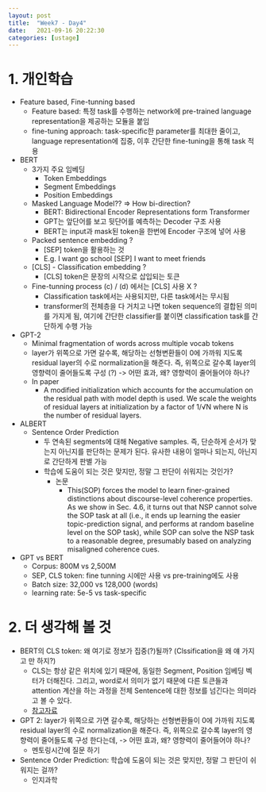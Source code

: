 ```yaml
---
layout: post
title:  "Week7 - Day4"
date:   2021-09-16 20:22:30
categories: [ustage]
---
```


# 1. 개인학습
* Feature based, Fine-tunning based
    * Feature based: 특정 task를 수행하는 network에 pre-trained language representation을 제공하는 모듈을 붙임
    * fine-tuning approach: task-specific한 parameter를 최대한 줄이고, language representation에 집중, 이후 간단한 fine-tuning을 통해 task 적용
* BERT 
    * 3가지 주요 임베딩
        * Token Embeddings
        * Segment Embeddings
        * Position Embeddings
    * Masked Language Model?? => How bi-direction?
        * BERT: Bidirectional Encoder Representations form Transformer
        * GPT는 앞단어를 보고 뒷단어를 예측하는 Decoder 구조 사용
        * BERT는 input과 mask된 token을 한번에 Encoder 구조에 넣어 사용
    * Packed sentence embedding ?
        * [SEP] token을 활용하는 것
        * E.g. I want go school [SEP] I want to meet friends
    * [CLS] - Classification embedding ?
        * [CLS] token은 문장의 시작으로 삽입되는 토큰
    * Fine-tunning process (c) / (d) 에서는 [CLS] 사용 X ?
        * Classification task에서는 사용되지만, 다른 task에서는 무시됨
        * transformer의 전체층을 다 거치고 나면 token sequence의 결합된 의미를 가지게 됨, 여기에 간단한 classifier를 붙이면 classification task를 간단하게 수행 가능
* GPT-2
    * Minimal fragmentation of words across multiple vocab tokens
    * layer가 위쪽으로 가면 갈수록, 해당하는 선형변환들이 0에 가까워 지도록 residual layer의 수로 normalization을 해준다. 즉, 위쪽으로 갈수록 layer의 영향력이 줄어들도록 구성 (?) -> 어떤 효과, 왜? 영향력이 줄어들어야 하나?
    * In paper
        * A modified initialization which accounts for the accumulation on the residual path with model depth is used. We scale the weights of residual layers at initialization by a factor of 1/√N where N is the number of residual layers.
* ALBERT
    * Sentence Order Prediction 
        * 두 연속된 segments에 대해 Negative samples. 즉, 단순하게 순서가 맞는지 아닌지를 판단하는 문제가 된다. 유사한 내용이 얼마나 되는지, 아닌지로 간단하게 판별 가능
        * 학습에 도움이 되는 것은 맞지만, 정말 그 판단이 쉬워지는 것인가?
            * 논문
                * This(SOP) forces the model to learn finer-grained distinctions about discourse-level coherence properties. As we show in Sec. 4.6, it turns out that NSP cannot solve the SOP task at all (i.e., it ends up learning the easier topic-prediction signal, and performs at random baseline level on the SOP task), while SOP can solve the NSP task to a reasonable degree, presumably based on analyzing misaligned coherence cues.
* GPT vs BERT
    * Corpus: 800M vs 2,500M
    * SEP, CLS token: fine tunning 시에만 사용 vs pre-training에도 사용
    * Batch size: 32,000 vs 128,000 (words)
    * learning rate: 5e-5 vs task-specific

# 2. 더 생각해 볼 것
* BERT의 CLS token: 왜 여기로 정보가 집중(?)될까? (Clssification을 왜 얘 가지고 만 하지?)
    * CLS는 항상 같은 위치에 있기 때문에, 동일한 Segment, Position 임베딩 벡터가 더해진다. 그리고, word로서 의미가 없기 때문에 다른 토큰들과 attention 계산을 하는 과정을 전체 Sentence에 대한 정보를 넘긴다는 의미라고 볼 수 있다.
    * [참고자료](https://junklee.tistory.com/117)
* GPT 2: layer가 위쪽으로 가면 갈수록, 해당하는 선형변환들이 0에 가까워 지도록 residual layer의 수로 normalization을 해준다. 즉, 위쪽으로 갈수록 layer의 영향력이 줄어들도록 구성 한다는데, -> 어떤 효과, 왜? 영향력이 줄어들어야 하나?
    * 멘토링시간에 질문 하기
* Sentence Order Prediction: 학습에 도움이 되는 것은 맞지만, 정말 그 판단이 쉬워지는 걸까?
    * 인지과학
